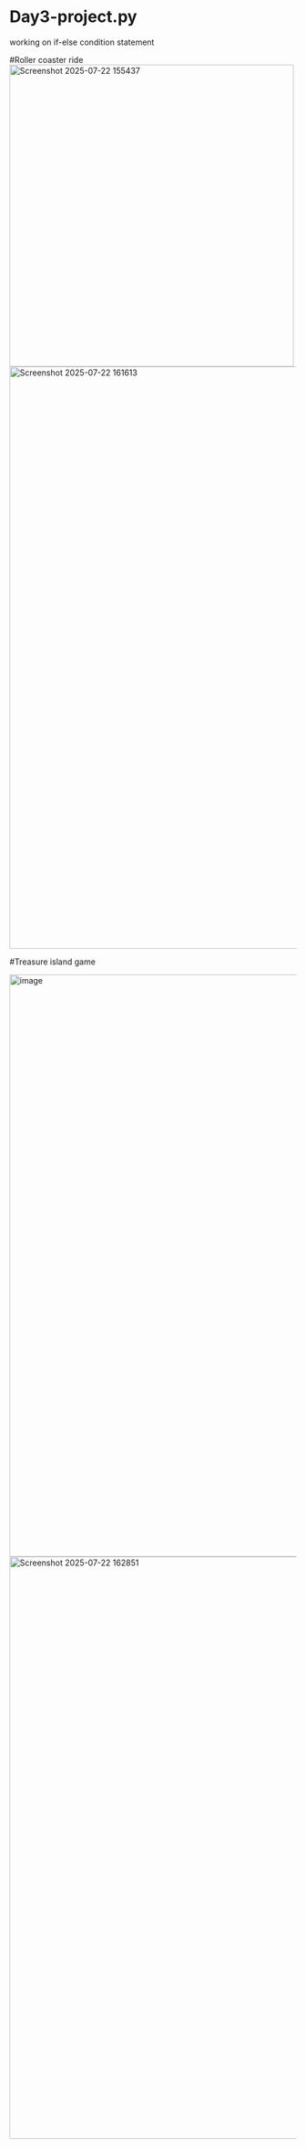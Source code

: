 # Day3-project.py
working on if-else condition statement 

#Roller coaster ride
<img width="499" height="529" alt="Screenshot 2025-07-22 155437" src="https://github.com/user-attachments/assets/d45f1335-7da8-4725-9ebe-fce2b1d5d7c7" />
<img width="1920" height="1020" alt="Screenshot 2025-07-22 161613" src="https://github.com/user-attachments/assets/3ce41325-2a6c-460f-a100-9394897b275d" />

#Treasure island game

<img width="1920" height="1020" alt="image" src="https://github.com/user-attachments/assets/f8c2c13e-3c06-437e-92dc-64b60633195a" />
<img width="1920" height="1020" alt="Screenshot 2025-07-22 162851" src="https://github.com/user-attachments/assets/75dd0726-8090-4b73-bd6f-82488c384f1e" />



